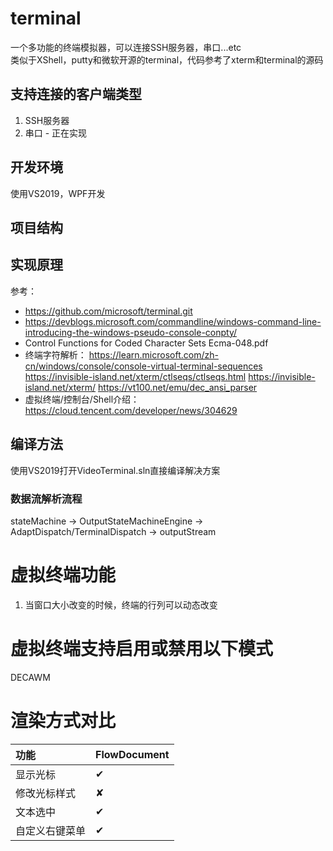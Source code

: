 
# terminal

一个多功能的终端模拟器，可以连接SSH服务器，串口...etc  
类似于XShell，putty和微软开源的terminal，代码参考了xterm和terminal的源码  

## 支持连接的客户端类型
1. SSH服务器
2. 串口 - 正在实现

## 开发环境
使用VS2019，WPF开发

## 项目结构

## 实现原理
参考：  
* https://github.com/microsoft/terminal.git
* https://devblogs.microsoft.com/commandline/windows-command-line-introducing-the-windows-pseudo-console-conpty/
* Control Functions for Coded Character Sets Ecma-048.pdf
* 终端字符解析：
https://learn.microsoft.com/zh-cn/windows/console/console-virtual-terminal-sequences
https://invisible-island.net/xterm/ctlseqs/ctlseqs.html
https://invisible-island.net/xterm/
https://vt100.net/emu/dec_ansi_parser
* 虚拟终端/控制台/Shell介绍：https://cloud.tencent.com/developer/news/304629





## 编译方法
使用VS2019打开VideoTerminal.sln直接编译解决方案

### 数据流解析流程
stateMachine -> OutputStateMachineEngine -> AdaptDispatch/TerminalDispatch -> outputStream


# 虚拟终端功能
1. 当窗口大小改变的时候，终端的行列可以动态改变


# 虚拟终端支持启用或禁用以下模式
DECAWM


# 渲染方式对比
| 功能 | FlowDocument |
| :--- | ---------------|
| 显示光标        | &#10004; |
| 修改光标样式    | &#10008; |
| 文本选中    | &#10004; |
| 自定义右键菜单    | &#10004; |










